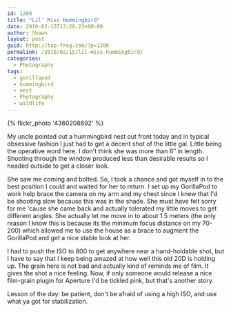 ```yaml
---
id: 1200
title: "Lil' Miss Hummingbird"
date: 2010-02-15T13:26:23+00:00
author: Shawn
layout: post
guid: http://top-frog.com/?p=1200
permalink: /2010/02/15/lil-miss-hummingbird/
categories:
  - Photography
tags:
  - gorillapod
  - hummingbird
  - nest
  - Photography
  - wildlife
---
```

{% flickr_photo '4360208692' %}

My uncle pointed out a hummingbird nest out front today and in typical obsessive fashion I just had to get a decent shot of the little gal. Little being the operative word here. I don't think she was more than 6&#8243; in length. Shooting through the window produced less than desirable results so I headed outside to get a closer look.

She saw me coming and bolted. So, I took a chance and got myself in to the best position I could and waited for her to return. I set up my GorillaPod to work help brace the camera on my arm and my chest since I knew that I'd be shooting slow because this was in the shade. She must have felt sorry for me 'cause she came back and actually tolerated my little moves to get different angles. She actually let me move in to about 1.5 meters (the only reason I know this is because its the minimum focus distance on my 70-200) which allowed me to use the house as a brace to augment the GorillaPod and get a nice stable look at her.

I had to push the ISO to 800 to get anywhere near a hand-holdable shot, but I have to say that I keep being amazed at how well this old 20D is holding up. The grain here is not bad and actually kind of reminds me of film. It gives the shot a nice feeling. Now, if only someone would release a nice film-grain plugin for Aperture I'd be tickled pink, but that's another story.

Lesson of the day: be patient, don't be afraid of using a high ISO, and use what ya got for stabilization.